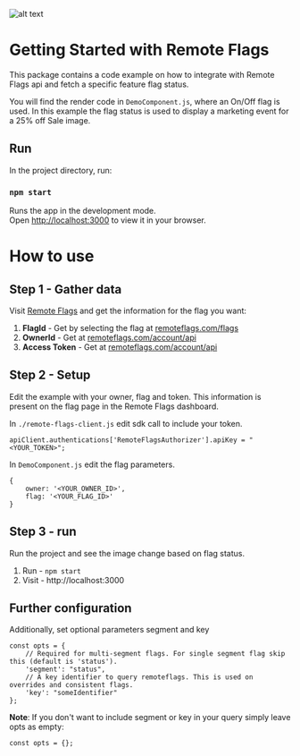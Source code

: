 ![alt text](https://s3.eu-west-1.amazonaws.com/www.remoteflags.com/Header.png)
# Getting Started with Remote Flags

This package contains a code example on how to integrate with Remote Flags api and fetch a specific feature flag status.

You will find the render code in ```DemoComponent.js```, where an On/Off flag is used. In this example the flag status is used to display a marketing event for a 25% off Sale image.

## Run 

In the project directory, run:

### `npm start`

Runs the app in the development mode.\
Open [http://localhost:3000](http://localhost:3000) to view it in your browser.

# How to use
## Step 1 - Gather data
Visit [Remote Flags](remoteflags.com) and get the information for the flag you want:

1. **FlagId** - Get by selecting the flag at [remoteflags.com/flags](www.remoteflags.com/flags)
2. **OwnerId** - Get at [remoteflags.com/account/api](www.remoteflags.com/account/api)
3. **Access Token** - Get at [remoteflags.com/account/api](www.remoteflags.com/account/api)

## Step 2 - Setup
Edit the example with your owner, flag and token. This information is present on the flag page in the Remote Flags dashboard.

In ```./remote-flags-client.js``` edit sdk call to include your token.
```
apiClient.authentications['RemoteFlagsAuthorizer'].apiKey = "<YOUR_TOKEN>";
```

In ```DemoComponent.js``` edit the flag parameters.
```
{
    owner: '<YOUR_OWNER_ID>',
    flag: '<YOUR_FLAG_ID>'
}
```

## Step 3 - run
Run the project and see the image change based on flag status.

1. Run - ```npm start```
2. Visit - http://localhost:3000


## Further configuration
Additionally, set optional parameters segment and key
```
const opts = {
    // Required for multi-segment flags. For single segment flag skip this (default is 'status').
    'segment': "status", 
    // A key identifier to query remoteflags. This is used on overrides and consistent flags.
    'key': "someIdentifier" 
};
```

**Note**: If you don't want to include segment or key in your query simply leave opts as empty:
```
const opts = {};
```

